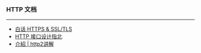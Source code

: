 ### HTTP 文档

---

- [白话 HTTPS & SSL/TLS](http://www.jianshu.com/p/992bad24412e)
- [HTTP 接口设计指北](https://github.com/bolasblack/http-api-guide)
- [介紹 | http2讲解](https://ye11ow.gitbooks.io/http2-explained/content/)
